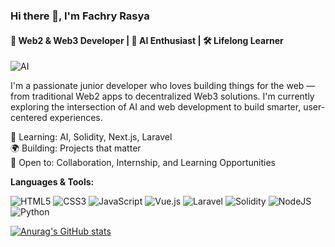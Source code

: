 ### Hi there 👋, I'm Fachry Rasya
#### 🚀 Web2 & Web3 Developer | 🤖 AI Enthusiast | 🛠️ Lifelong Learner

![AI](https://media4.giphy.com/media/v1.Y2lkPTc5MGI3NjExcDl6Y3QwamZvZmJuaWZscDE0NHB5aTBxbmgzamFtcjBpZHl2bmRkNSZlcD12MV9pbnRlcm5hbF9naWZfYnlfaWQmY3Q9Zw/tczJoRU7XwBS8/giphy.gif)

I'm a passionate junior developer who loves building things for the web — from traditional Web2 apps to decentralized Web3 solutions. I'm currently exploring the intersection of AI and web development to build smarter, user-centered experiences.

🧠 Learning: AI, Solidity, Next.js, Laravel  
🌍 Building: Projects that matter  
🤝 Open to: Collaboration, Internship, and Learning Opportunities

**Languages & Tools:**

![HTML5](https://img.shields.io/badge/html5-%23E34F26.svg?style=flat&logo=html5&logoColor=white)
![CSS3](https://img.shields.io/badge/css3-%231572B6.svg?style=flat&logo=css3&logoColor=white)
![JavaScript](https://img.shields.io/badge/javascript-%23F7DF1E.svg?style=flat&logo=javascript&logoColor=black)
![Vue.js](https://img.shields.io/badge/vuejs-%2335495e.svg?style=flat&logo=vue.js&logoColor=4FC08D)
![Laravel](https://img.shields.io/badge/laravel-%23FF2D20.svg?style=flat&logo=laravel&logoColor=white)
![Solidity](https://img.shields.io/badge/Solidity-%23363636.svg?style=flat&logo=solidity&logoColor=white)
![NodeJS](https://img.shields.io/badge/node.js-%2343853D.svg?style=flat&logo=node.js&logoColor=white)
![Python](https://img.shields.io/badge/python-%2314354C.svg?style=flat&logo=python&logoColor=white)

[![Anurag's GitHub stats](https://github-readme-stats.vercel.app/api?username=fachrydevs)](https://github.com/fachrydevs/github-readme-stats)
